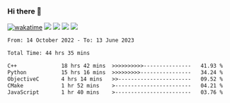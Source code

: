 ### Hi there 👋
[![wakatime](https://wakatime.com/badge/user/368879df-dc38-4b1a-86c4-8a2054a0e074.svg)](https://wakatime.com/@368879df-dc38-4b1a-86c4-8a2054a0e074)
<img src="https://img.shields.io/badge/Windows-0078D6?style=flat&logo=Windows&logoColor=white">
<img src="https://img.shields.io/badge/IntelliJ_IDEA-000000.svg?style=flat&logo=IntelliJ-IDEA&logoColor=white">
<img src="https://img.shields.io/badge/Visual_Studio_Code-007ACC?style=flat&logo=Visual-Studio-Code&logoColor=white">
<img src="https://img.shields.io/badge/Discord-5865F2?label=kano%233578&style=flat&logo=discord&logoColor=white">
<br>


<!--START_SECTION:waka-->

```txt
From: 14 October 2022 - To: 13 June 2023

Total Time: 44 hrs 35 mins

C++              18 hrs 42 mins  >>>>>>>>>>---------------   41.93 %
Python           15 hrs 16 mins  >>>>>>>>>----------------   34.24 %
ObjectiveC       4 hrs 14 mins   >>-----------------------   09.52 %
CMake            1 hr 52 mins    >------------------------   04.21 %
JavaScript       1 hr 40 mins    >------------------------   03.76 %
```

<!--END_SECTION:waka-->
